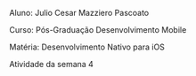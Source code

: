 Aluno: Julio Cesar Mazziero Pascoato

Curso: Pós-Graduação Desenvolvimento Mobile

Matéria: Desenvolvimento Nativo para iOS

Atividade da semana 4

